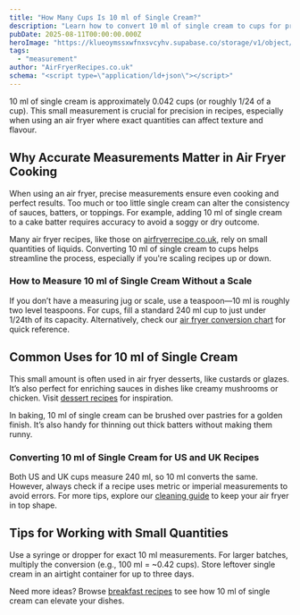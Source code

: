 ```yaml
---
title: "How Many Cups Is 10 ml of Single Cream?"
description: "Learn how to convert 10 ml of single cream to cups for precise baking and cooking. Get accurate measurements in seconds!"
pubDate: 2025-08-11T00:00:00.000Z
heroImage: "https://klueoymssxwfnxsvcyhv.supabase.co/storage/v1/object/public/md/how-many-cups-is-10-ml-of-single-cream-685dc209.webp"
tags:
  - "measurement"
author: "AirFryerRecipes.co.uk"
schema: "<script type=\"application/ld+json\"></script>"
---
```


<p>10 ml of single cream is approximately 0.042 cups (or roughly 1/24 of a cup). This small measurement is crucial for precision in recipes, especially when using an air fryer where exact quantities can affect texture and flavour.</p>  

<h2>Why Accurate Measurements Matter in Air Fryer Cooking</h2>  
<p>When using an air fryer, precise measurements ensure even cooking and perfect results. Too much or too little single cream can alter the consistency of sauces, batters, or toppings. For example, adding 10 ml of single cream to a cake batter requires accuracy to avoid a soggy or dry outcome.</p>  
<p>Many air fryer recipes, like those on <a href=https://www.airfryerrecipe.co.uk/recipes>airfryerrecipe.co.uk</a>, rely on small quantities of liquids. Converting 10 ml of single cream to cups helps streamline the process, especially if you're scaling recipes up or down.</p>  

<h3>How to Measure 10 ml of Single Cream Without a Scale</h3>  
<p>If you don’t have a measuring jug or scale, use a teaspoon—10 ml is roughly two level teaspoons. For cups, fill a standard 240 ml cup to just under 1/24th of its capacity. Alternatively, check our <a href=https://www.airfryerrecipe.co.uk/air-fryer-conversion-chart>air fryer conversion chart</a> for quick reference.</p>  

<h2>Common Uses for 10 ml of Single Cream</h2>  
<p>This small amount is often used in air fryer desserts, like custards or glazes. It’s also perfect for enriching sauces in dishes like creamy mushrooms or chicken. Visit <a href=https://www.airfryerrecipe.co.uk/recipe-category/dessert>dessert recipes</a> for inspiration.</p>  
<p>In baking, 10 ml of single cream can be brushed over pastries for a golden finish. It’s also handy for thinning out thick batters without making them runny.</p>  

<h3>Converting 10 ml of Single Cream for US and UK Recipes</h3>  
<p>Both US and UK cups measure 240 ml, so 10 ml converts the same. However, always check if a recipe uses metric or imperial measurements to avoid errors. For more tips, explore our <a href=https://www.airfryerrecipe.co.uk/air-fryer-cleaner>cleaning guide</a> to keep your air fryer in top shape.</p>  

<h2>Tips for Working with Small Quantities</h2>  
<p>Use a syringe or dropper for exact 10 ml measurements. For larger batches, multiply the conversion (e.g., 100 ml = ~0.42 cups). Store leftover single cream in an airtight container for up to three days.</p>  
<p>Need more ideas? Browse <a href=https://www.airfryerrecipe.co.uk/recipe-category/breakfast>breakfast recipes</a> to see how 10 ml of single cream can elevate your dishes.</p>